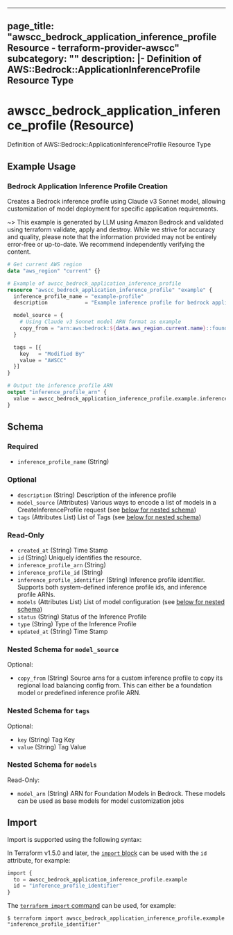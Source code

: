 
---
page_title: "awscc_bedrock_application_inference_profile Resource - terraform-provider-awscc"
subcategory: ""
description: |-
  Definition of AWS::Bedrock::ApplicationInferenceProfile Resource Type
---

# awscc_bedrock_application_inference_profile (Resource)

Definition of AWS::Bedrock::ApplicationInferenceProfile Resource Type

## Example Usage

### Bedrock Application Inference Profile Creation

Creates a Bedrock inference profile using Claude v3 Sonnet model, allowing customization of model deployment for specific application requirements.

~> This example is generated by LLM using Amazon Bedrock and validated using terraform validate, apply and destroy. While we strive for accuracy and quality, please note that the information provided may not be entirely error-free or up-to-date. We recommend independently verifying the content.

```terraform
# Get current AWS region
data "aws_region" "current" {}

# Example of awscc_bedrock_application_inference_profile
resource "awscc_bedrock_application_inference_profile" "example" {
  inference_profile_name = "example-profile"
  description            = "Example inference profile for bedrock application"

  model_source = {
    # Using Claude v3 Sonnet model ARN format as example
    copy_from = "arn:aws:bedrock:${data.aws_region.current.name}::foundation-model/anthropic.claude-3-sonnet-20240229-v1:0"
  }

  tags = [{
    key   = "Modified By"
    value = "AWSCC"
  }]
}

# Output the inference profile ARN
output "inference_profile_arn" {
  value = awscc_bedrock_application_inference_profile.example.inference_profile_arn
}
```

<!-- schema generated by tfplugindocs -->
## Schema

### Required

- `inference_profile_name` (String)

### Optional

- `description` (String) Description of the inference profile
- `model_source` (Attributes) Various ways to encode a list of models in a CreateInferenceProfile request (see [below for nested schema](#nestedatt--model_source))
- `tags` (Attributes List) List of Tags (see [below for nested schema](#nestedatt--tags))

### Read-Only

- `created_at` (String) Time Stamp
- `id` (String) Uniquely identifies the resource.
- `inference_profile_arn` (String)
- `inference_profile_id` (String)
- `inference_profile_identifier` (String) Inference profile identifier. Supports both system-defined inference profile ids, and inference profile ARNs.
- `models` (Attributes List) List of model configuration (see [below for nested schema](#nestedatt--models))
- `status` (String) Status of the Inference Profile
- `type` (String) Type of the Inference Profile
- `updated_at` (String) Time Stamp

<a id="nestedatt--model_source"></a>
### Nested Schema for `model_source`

Optional:

- `copy_from` (String) Source arns for a custom inference profile to copy its regional load balancing config from. This
can either be a foundation model or predefined inference profile ARN.


<a id="nestedatt--tags"></a>
### Nested Schema for `tags`

Optional:

- `key` (String) Tag Key
- `value` (String) Tag Value


<a id="nestedatt--models"></a>
### Nested Schema for `models`

Read-Only:

- `model_arn` (String) ARN for Foundation Models in Bedrock. These models can be used as base models for model customization jobs

## Import

Import is supported using the following syntax:

In Terraform v1.5.0 and later, the [`import` block](https://developer.hashicorp.com/terraform/language/import) can be used with the `id` attribute, for example:

```terraform
import {
  to = awscc_bedrock_application_inference_profile.example
  id = "inference_profile_identifier"
}
```

The [`terraform import` command](https://developer.hashicorp.com/terraform/cli/commands/import) can be used, for example:

```shell
$ terraform import awscc_bedrock_application_inference_profile.example "inference_profile_identifier"
```
